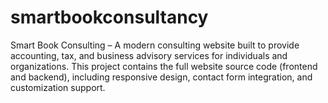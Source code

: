 # smartbookconsultancy
Smart Book Consulting – A modern consulting website built to provide accounting, tax, and business advisory services for individuals and organizations. This project contains the full website source code (frontend and backend), including responsive design, contact form integration, and customization support.
